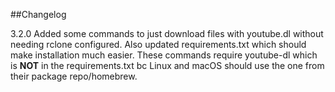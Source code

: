 ##Changelog

3.2.0 Added some commands to just download files with youtube.dl without needing rclone configured. Also updated requirements.txt which should make installation much easier. These commands require youtube-dl which is **NOT** in the requirements.txt bc Linux and macOS should use the one from their package repo/homebrew. 